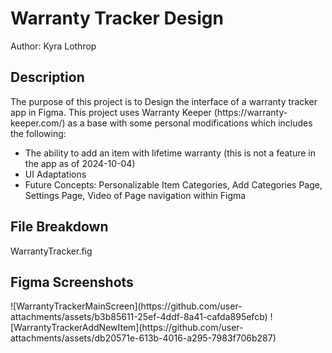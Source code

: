<h1>Warranty Tracker Design</h1>

Author: Kyra Lothrop

<h2>Description</h2>
The purpose of this project is to Design the interface of a warranty tracker app in Figma.
This project uses Warranty Keeper (https://warranty-keeper.com/) as a base with some personal modifications which includes the following:

+ The ability to add an item with lifetime warranty (this is not a feature in the app as of 2024-10-04)
+ UI Adaptations
+ Future Concepts: Personalizable Item Categories, Add Categories Page, Settings Page, Video of Page navigation within Figma

<h2>File Breakdown</h2>
WarrantyTracker.fig

<h2>Figma Screenshots</h2>
![WarrantyTrackerMainScreen](https://github.com/user-attachments/assets/b3b85611-25ef-4ddf-8a41-cafda895efcb)
![WarrantyTrackerAddNewItem](https://github.com/user-attachments/assets/db20571e-613b-4016-a295-7983f706b287)
